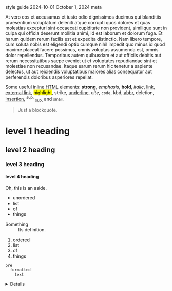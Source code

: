 <post-metadata>
  <post-title>style guide</post-title>
  <post-date>2024-10-01</post-date>
  <post-display-date>October 1, 2024</post-display-date>
  <post-tags>meta</post-tags>
</post-metadata>

At vero eos et accusamus et iusto odio dignissimos ducimus qui blanditiis praesentium voluptatum deleniti atque corrupti quos dolores et quas molestias excepturi sint occaecati cupiditate non provident, similique sunt in culpa qui officia deserunt mollitia animi, id est laborum et dolorum fuga. Et harum quidem rerum facilis est et expedita distinctio. Nam libero tempore, cum soluta nobis est eligendi optio cumque nihil impedit quo minus id quod maxime placeat facere possimus, omnis voluptas assumenda est, omnis dolor repellendus. Temporibus autem quibusdam et aut officiis debitis aut rerum necessitatibus saepe eveniet ut et voluptates repudiandae sint et molestiae non recusandae. Itaque earum rerum hic tenetur a sapiente delectus, ut aut reiciendis voluptatibus maiores alias consequatur aut perferendis doloribus asperiores repellat.

Some useful inline <abbr title="HyperText Markup Language">HTML</abbr> elements: <strong>strong</strong>, <em>emphasis</em>, <b>bold</b>, <i>italic</i>, <a href="#">link</a>, <a target="_blank" href="http://example.com">external link</a>, <mark>highlight</mark>, <s>strike</s>, <u>underline</u>, <cite>cite</cite>, <code>code</code>, <kbd>kbd</kbd>, <abbr title="abbreviation">abbr</abbr>, <del>deletion</del>, <ins>insertion</ins>, <sup>sup,</sup> <sub>sub,</sub> and <small>small</small>.

> Just a blockquote.

# level 1 heading

## level 2 heading

### level 3 heading

#### level 4 heading

<aside>Oh, this is an aside.</aside>

- unordered
- list
- of
- things

<dl>
  <dt>Something</dt>
  <dd>Its definition.</dd>
</dl>

1. ordered
2. list
3. of
4. things

```
pre
  formatted
    text
```

<details>
  <summary>Details</summary>
  The details you asked for.
</details>
